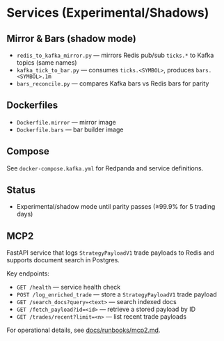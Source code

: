 Services (Experimental/Shadows)
===============================

Mirror & Bars (shadow mode)
---------------------------

- `redis_to_kafka_mirror.py` — mirrors Redis pub/sub `ticks.*` to Kafka topics (same names)
- `kafka_tick_to_bar.py` — consumes `ticks.<SYMBOL>`, produces `bars.<SYMBOL>.1m`
- `bars_reconcile.py` — compares Kafka bars vs Redis bars for parity

Dockerfiles
-----------

- `Dockerfile.mirror` — mirror image
- `Dockerfile.bars` — bar builder image

Compose
-------

See `docker-compose.kafka.yml` for Redpanda and service definitions.

Status
------

- Experimental/shadow mode until parity passes (≥99.9% for 5 trading days)

MCP2
----

FastAPI service that logs `StrategyPayloadV1` trade payloads to Redis and supports document search in Postgres.

Key endpoints:

- `GET /health` — service health check
- `POST /log_enriched_trade` — store a `StrategyPayloadV1` trade payload
- `GET /search_docs?query=<text>` — search indexed docs
- `GET /fetch_payload?id=<id>` — retrieve a stored payload by ID
- `GET /trades/recent?limit=<n>` — list recent trade payloads

For operational details, see [docs/runbooks/mcp2.md](../docs/runbooks/mcp2.md).


